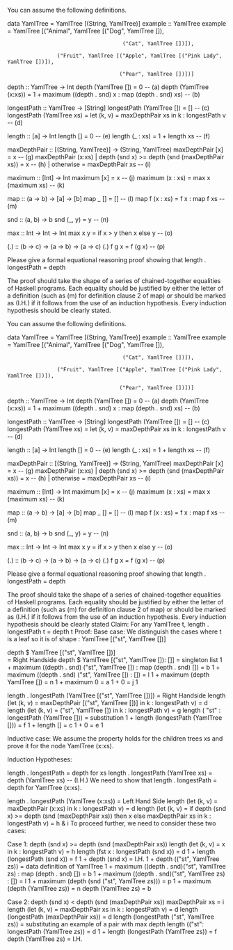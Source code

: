 You can assume the following definitions.

data YamlTree = YamlTree [(String, YamlTree)]
example :: YamlTree
example = YamlTree [("Animal", YamlTree [("Dog", YamlTree []),

                                         ("Cat", YamlTree [])]),

                    ("Fruit", YamlTree [("Apple", YamlTree [("Pink Lady", YamlTree [])]),

                                        ("Pear", YamlTree [])])]




depth :: YamlTree -> Int
depth (YamlTree [])     = 0 -- (a)
depth (YamlTree (x:xs)) = 1 + maximum ((depth . snd) x : map (depth . snd) xs) -- (b)


longestPath :: YamlTree -> [String]
longestPath (YamlTree []) = [] -- (c)
longestPath (YamlTree xs) = let (k, v) = maxDepthPair xs in k : longestPath v -- (d)

length :: [a] -> Int
length []       = 0 -- (e)
length (_ : xs) = 1 + length xs -- (f)

maxDepthPair :: [(String, YamlTree)] -> (String, YamlTree)
maxDepthPair [x] = x -- (g)
maxDepthPair (x:xs)
    | depth (snd x) >= depth (snd (maxDepthPair xs)) = x -- (h)
    | otherwise = maxDepthPair xs -- (i)

maximum :: [Int] -> Int
maximum [x]      = x -- (j)
maximum (x : xs) = max x (maximum xs) -- (k)

map :: (a -> b) -> [a] -> [b]
map _ []       = [] -- (l)
map f (x : xs) = f x : map f xs -- (m)

snd :: (a, b) -> b
snd (_, y) = y -- (n)

max :: Int -> Int -> Int
max x y = if x > y then x else y -- (o)

(.) :: (b -> c) -> (a -> b) -> (a -> c)
(.) f g x = f (g x) -- (p)

Please give a formal equational reasoning proof showing that 
length . longestPath = depth

The proof should take the shape of a series of chained-together equalities of Haskell programs. Each equality should be justified by either the letter of a definition (such as (m) for definition clause 2 of map) or should be marked as (I.H.) if it follows from the use of an induction hypothesis. Every induction hypothesis should be clearly stated.

You can assume the following definitions.

data YamlTree = YamlTree [(String, YamlTree)]
example :: YamlTree
example = YamlTree [("Animal", YamlTree [("Dog", YamlTree []),

                                         ("Cat", YamlTree [])]),

                    ("Fruit", YamlTree [("Apple", YamlTree [("Pink Lady", YamlTree [])]),

                                        ("Pear", YamlTree [])])]




depth :: YamlTree -> Int
depth (YamlTree [])     = 0 -- (a)
depth (YamlTree (x:xs)) = 1 + maximum ((depth . snd) x : map (depth . snd) xs) -- (b)


longestPath :: YamlTree -> [String]
longestPath (YamlTree []) = [] -- (c)
longestPath (YamlTree xs) = let (k, v) = maxDepthPair xs in k : longestPath v -- (d)

length :: [a] -> Int
length []       = 0 -- (e)
length (_ : xs) = 1 + length xs -- (f)

maxDepthPair :: [(String, YamlTree)] -> (String, YamlTree)
maxDepthPair [x] = x -- (g)
maxDepthPair (x:xs)
    | depth (snd x) >= depth (snd (maxDepthPair xs)) = x -- (h)
    | otherwise = maxDepthPair xs -- (i)

maximum :: [Int] -> Int
maximum [x]      = x -- (j)
maximum (x : xs) = max x (maximum xs) -- (k)

map :: (a -> b) -> [a] -> [b]
map _ []       = [] -- (l)
map f (x : xs) = f x : map f xs -- (m)

snd :: (a, b) -> b
snd (_, y) = y -- (n)

max :: Int -> Int -> Int
max x y = if x > y then x else y -- (o)

(.) :: (b -> c) -> (a -> b) -> (a -> c)
(.) f g x = f (g x) -- (p)

Please give a formal equational reasoning proof showing that 
length . longestPath = depth

The proof should take the shape of a series of chained-together equalities of Haskell programs. Each equality should be justified by either the letter of a definition (such as (m) for definition clause 2 of map) or should be marked as (I.H.) if it follows from the use of an induction hypothesis. Every induction hypothesis should be clearly stated
Claim: For any YamlTree t, length . longestPath t = depth t
Proof:
Base case: We distinguish the cases where t is a leaf so  it is of shape : YamlTree [("st", YamlTree [])]

depth $ YamlTree [("st", YamlTree [])]    
= Right Handside
depth $ YamlTree [("st", YamlTree []): []]
=    singleton list
1 + maximum ((depth . snd) ("st", YamlTree [])  : map (depth . snd) []) 
= b
1 + maximum ((depth . snd) ("st", YamlTree []) : [])
= l
1 + maximum (depth YamlTree [])
= n
1 + maximum 0
= a
1  + 0
= j
1

length . longestPath (YamlTree [("st", YamlTree [])])
= Right Handside
length (let (k, v) = maxDepthPair [("st", YamlTree [])] in k : longestPath v)
= d
length (let (k, v) =  ("st", YamlTree []) in k : longestPath v)
= g
length ( "st" : longestPath (YamlTree []))
= substitution
1 + length (longestPath (YamlTree []))
= f
1 + length []
= c
1 + 0
= e 
1 


Inductive case: We assume the property holds for the children trees xs and  prove it for the node YamlTree (x:xs).

Induction Hypotheses:

length . longestPath = depth for xs 
length . longestPath (YamlTree xs) = depth (YamlTree xs) -- (I.H.)
We need to show that length . longestPath = depth for YamlTree (x:xs).

length . longestPath (YamlTree (x:xs))
= Left Hand Side
length (let (k, v) = maxDepthPair (x:xs) in k : longestPath v)
= d
length (let (k, v) = if depth (snd x) >= depth (snd (maxDepthPair xs)) then x else maxDepthPair xs in k : longestPath v)
= h & i
To proceed further, we need to consider these two cases:

Case 1: depth (snd x) >= depth (snd (maxDepthPair xs))
length (let (k, v) = x in k : longestPath v)
= h
length (fst x : longestPath (snd x))
= d
1 + length (longestPath (snd x))
= f
1 + depth (snd x)
= I.H. 
1 + depth (("st", YamlTree zs))
= data definition of YamlTree
1 + maximum ((depth . snd)("st", YamlTree zs)  : map (depth . snd) []) 
= b
1 + maximum ((depth . snd)("st", YamlTree zs) : [])
= l
1 + maximum (depth (snd ("st", YamlTree zs)))
= p
1 + maximum (depth (YamlTree zs))
= n
depth (YamlTree zs)
= b 


Case 2: depth (snd x) < depth (snd (maxDepthPair xs))
maxDepthPair xs
= i
length (let (k, v) = maxDepthPair xs in k : longestPath v)
= d
length (longestPath (maxDepthPair xs))
= d
length (longestPath ("st", YamlTree zs))
= substituting an example of a pair with max depth
length (("st": longestPath (YamlTree zs))
= d
1 + length (longestPath (YamlTree zs))
= f
depth (YamlTree zs)
= I.H.
